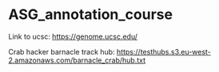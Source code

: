 # ASG_annotation_course


Link to ucsc: https://genome.ucsc.edu/


Crab hacker barnacle track hub:  https://testhubs.s3.eu-west-2.amazonaws.com/barnacle_crab/hub.txt  
